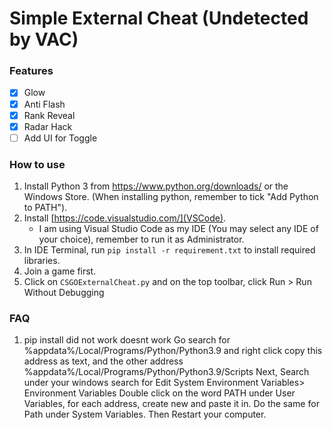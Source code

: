 # Simple External Cheat (Undetected by VAC)

### Features
- [x] Glow
- [x] Anti Flash
- [x] Rank Reveal
- [x] Radar Hack
- [ ] Add UI for Toggle

### How to use
1. Install Python 3 from https://www.python.org/downloads/ or the Windows Store. (When installing python, remember to tick "Add Python to PATH").
2. Install [https://code.visualstudio.com/](VSCode).
    - I am using Visual Studio Code as my IDE (You may select any IDE of your choice), remember to run it as Administrator.
3. In IDE Terminal, run ```pip install -r requirement.txt``` to install required libraries.
4. Join a game first.
5. Click on ```CSGOExternalCheat.py``` and on the top toolbar, click Run > Run Without Debugging

### FAQ
1. pip install did not work doesnt work
    Go search for %appdata%/Local/Programs/Python/Python3.9 and right click copy this address as text, and the other address %appdata%/Local/Programs/Python/Python3.9/Scripts
    Next, Search under your windows search for Edit System Environment Variables> Environment Variables
    Double click on the word PATH under User Variables, for each address, create new and paste it in.
    Do the same for Path under System Variables. Then Restart your computer.